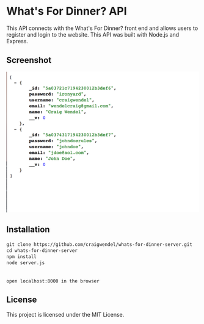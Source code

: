 # What's For Dinner? API

This API connects with the What's For Dinner? front end and allows users to register and login to the website.  This API was built with Node.js and Express.

## Screenshot
![homepage](/images/api-screenshot.png)

## Installation

```
git clone https://github.com/craigwendel/whats-for-dinner-server.git
cd whats-for-dinner-server
npm install
node server.js


open localhost:8000 in the browser

```

## License

This project is licensed under the MIT License.
